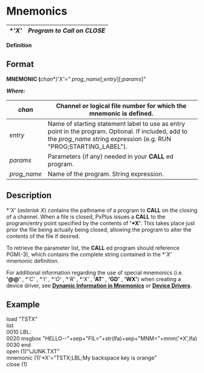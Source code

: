 # Mnemonics

**'*X'** |  **_Program to Call on CLOSE_**  
---|---  
  
**Definition**

##  Format

**MNEMONIC (**_chan_**)'*X'="**  _prog_name_[;_entry_][;_params_]"  
  
**_Where:_**

_chan_ |  Channel or logical file number for which the mnemonic is defined.  
---|---  
_entry_ |  Name of starting statement label to use as entry point in the program. Optional. If included, add to the _prog_name_ string expression (e.g. RUN "PROG;STARTING_LABEL").  
_params_ |  Parameters (if any) needed in your **CALL** ed program.  
_prog_name_ |  Name of the program. String expression.  
  
##  Description

**'*X'** (_asterisk X_) contains the pathname of a program to **CALL** on the closing of a channel. When a file is closed, PxPlus issues a **CALL** to the program/entry point specified by the contents of **'*X'**. This takes place just prior the file being actually being closed, allowing the program to alter the contents of the file if desired.

To retrieve the parameter list, the **CALL** ed program should reference PGM(-3), which contains the complete string contained in the **'*X'** mnemonic definition.

For additional information regarding the use of special mnemonics (i.e. **'@@'** , **'*C'** , **'*I'** , **'*O'** , **'*R'** , **'*X'** , **'AT'** , **'GD'** , **'WX'**) when creating a device driver, see **[Dynamic Information in Mnemonics](dynamic_information_in_mnemonics.md)** or **[Device Drivers](../PxPlus%20User%20Guide/Appendix%20of%20Miscellaneous%20Topics/Device%20Drivers/Overview.md)**.

##  Example

load "TSTX"  
list  
0010 LBL:  
0020 msgbox "HELLO--"+sep+"FIL="+str(lfa)+sep+"MNM="+mnm('*X',lfa)  
0030 end  
open (1)"\JUNK.TXT"  
mnemonic (1)'*X'="TSTX;LBL;My backspace key is orange"  
close (1)
